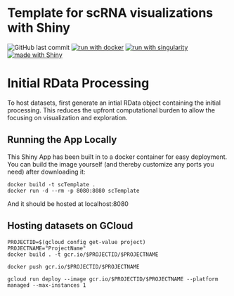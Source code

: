 # Template for scRNA visualizations with Shiny
![GitHub last commit](https://img.shields.io/github/last-commit/alemenze/magic_shiny_scRNA_template)
[![run with docker](https://img.shields.io/badge/run%20with-docker-0db7ed?labelColor=000000&logo=docker)](https://www.docker.com/)
[![run with singularity](https://img.shields.io/badge/run%20with-singularity-1d355c.svg?labelColor=000000)](https://sylabs.io/docs/)
[![made with Shiny](https://img.shields.io/badge/R-Shiny-blue)](https://shiny.rstudio.com/)

# Initial RData Processing
To host datasets, first generate an intial RData object containing the initial processing. This reduces the upfront computational burden to allow the focusing on visualization and exploration. 

## Running the App Locally
This Shiny App has been built in to a docker container for easy deployment. You can build the image yourself (and thereby customize any ports you need) after downloading it:
```
docker build -t scTemplate .
docker run -d --rm -p 8080:8080 scTemplate
```
And it should be hosted at localhost:8080

## Hosting datasets on GCloud
```
PROJECTID=$(gcloud config get-value project)
PROJECTNAME="ProjectName"
docker build . -t gcr.io/$PROJECTID/$PROJECTNAME
```
```
docker push gcr.io/$PROJECTID/$PROJECTNAME
```
```
gcloud run deploy --image gcr.io/$PROJECTID/$PROJECTNAME --platform managed --max-instances 1
```